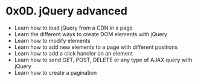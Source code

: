 # 0x0D. jQuery advanced

-   Learn how to load jQuery from a CDN in a page
-   Learn the different ways to create DOM elements with jQuery
-   Learn how to modify elements
-   Learn how to add new elements to a page with different positions
-   Learn how to add a click handler on an element
-   Learn how to send GET, POST, DELETE or any type of AJAX query with jQuery
-   Learn how to create a pagination
